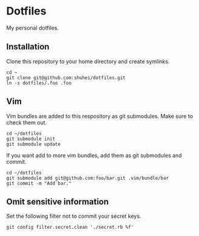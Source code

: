 # Dotfiles

My personal dotfiles.

## Installation

Clone this repository to your home directory and create symlinks.

    cd ~
    git clone git@github.com:shuhei/dotfiles.git
    ln -s dotfiles/.foo .foo

## Vim

Vim bundles are added to this respository as git submodules. Make sure to check them out.

    cd ~/dotfiles
    git submodule init
    git submodule update

If you want add to more vim bundles, add them as git submodules and commit.

    cd ~/dotfiles
    git submodule add git@github.com:foo/bar.git .vim/bundle/bar
    git commit -m "Add bar."

## Omit sensitive information

Set the following filter not to commit your secret keys.

    git config filter.secret.clean './secret.rb %f'
